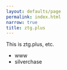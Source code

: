 ```yaml
---
layout: defaults/page
permalink: index.html
narrow: true
title: ztg.plus
---
```


This is ztg.plus, etc.
* www
* silverchase
